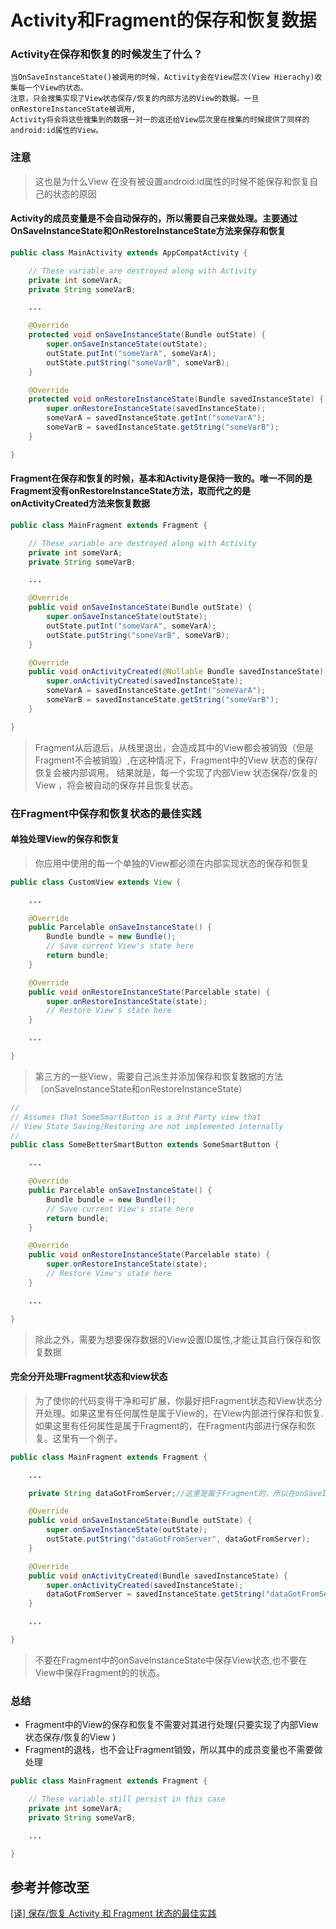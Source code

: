 # Activity和Fragment的保存和恢复数据
### Activity在保存和恢复的时候发生了什么？
```
当OnSaveInstanceState()被调用的时候，Activity会在View层次(View Hierachy)收集每一个View的状态。
注意，只会搜集实现了View状态保存/恢复的内部方法的View的数据。一旦onRestoreInstanceState被调用,
Activity将会将这些搜集到的数据一对一的返还给View层次里在搜集的时候提供了同样的android:id属性的View。
```
### 注意
>这也是为什么View 在没有被设置android:id属性的时候不能保存和恢复自己的状态的原因
#### Activity的成员变量是不会自动保存的，所以需要自己来做处理。主要通过OnSaveInstanceState和OnRestoreInstanceState方法来保存和恢复
```java
public class MainActivity extends AppCompatActivity {

    // These variable are destroyed along with Activity
    private int someVarA;
    private String someVarB;

    ...

    @Override
    protected void onSaveInstanceState(Bundle outState) {
        super.onSaveInstanceState(outState);
        outState.putInt("someVarA", someVarA);
        outState.putString("someVarB", someVarB);
    }

    @Override
    protected void onRestoreInstanceState(Bundle savedInstanceState) {
        super.onRestoreInstanceState(savedInstanceState);
        someVarA = savedInstanceState.getInt("someVarA");
        someVarB = savedInstanceState.getString("someVarB");
    }

}
```
#### Fragment在保存和恢复的时候，基本和Activity是保持一致的。唯一不同的是Fragment没有onRestoreInstanceState方法，取而代之的是onActivityCreated方法来恢复数据
```java
public class MainFragment extends Fragment {

    // These variable are destroyed along with Activity
    private int someVarA;
    private String someVarB;

    ...

    @Override
    public void onSaveInstanceState(Bundle outState) {
        super.onSaveInstanceState(outState);
        outState.putInt("someVarA", someVarA);
        outState.putString("someVarB", someVarB);
    }

    @Override
    public void onActivityCreated(@Nullable Bundle savedInstanceState) {
        super.onActivityCreated(savedInstanceState);
        someVarA = savedInstanceState.getInt("someVarA");
        someVarB = savedInstanceState.getString("someVarB");
    }

}
```
>Fragment从后退后，从栈里退出，会造成其中的View都会被销毁（但是Fragment不会被销毁）,在这种情况下，Fragment中的View 状态的保存/恢复会被内部调用。
>结果就是，每一个实现了内部View 状态保存/恢复的View ，将会被自动的保存并且恢复状态。
### 在Fragment中保存和恢复状态的最佳实践
#### 单独处理View的保存和恢复
>你应用中使用的每一个单独的View都必须在内部实现状态的保存和恢复
```java
public class CustomView extends View {

    ...

    @Override
    public Parcelable onSaveInstanceState() {
        Bundle bundle = new Bundle();
        // Save current View's state here
        return bundle;
    }

    @Override
    public void onRestoreInstanceState(Parcelable state) {
        super.onRestoreInstanceState(state);
        // Restore View's state here
    }

    ...

}
```
>第三方的一些View，需要自己派生并添加保存和恢复数据的方法（onSaveInstanceState和onRestoreInstanceState）
```java
//
// Assumes that SomeSmartButton is a 3rd Party view that
// View State Saving/Restoring are not implemented internally
//
public class SomeBetterSmartButton extends SomeSmartButton {

    ...

    @Override
    public Parcelable onSaveInstanceState() {
        Bundle bundle = new Bundle();
        // Save current View's state here
        return bundle;
    }

    @Override
    public void onRestoreInstanceState(Parcelable state) {
        super.onRestoreInstanceState(state);
        // Restore View's state here
    }

    ...

}
```
>除此之外，需要为想要保存数据的View设置ID属性,才能让其自行保存和恢复数据
#### 完全分开处理Fragment状态和view状态
>为了使你的代码变得干净和可扩展，你最好把Fragment状态和View状态分开处理。如果这里有任何属性是属于View的，在View内部进行保存和恢复.如果这里有任何属性是属于Fragment的，在Fragment内部进行保存和恢复。这里有一个例子。
```java
public class MainFragment extends Fragment {

    ...

    private String dataGotFromServer;//这里是属于Fragment的，所以在onSaveInstanceState中进行保存和恢复

    @Override
    public void onSaveInstanceState(Bundle outState) {
        super.onSaveInstanceState(outState);
        outState.putString("dataGotFromServer", dataGotFromServer);
    }

    @Override
    public void onActivityCreated(Bundle savedInstanceState) {
        super.onActivityCreated(savedInstanceState);
        dataGotFromServer = savedInstanceState.getString("dataGotFromServer");
    }

    ...

}
```
>不要在Fragment中的onSaveInstanceState中保存View状态,也不要在View中保存Fragment的的状态。
### 总结
* Fragment中的View的保存和恢复不需要对其进行处理(只要实现了内部View 状态保存/恢复的View )
* Fragment的退栈，也不会让Fragment销毁，所以其中的成员变量也不需要做处理
```java
public class MainFragment extends Fragment {

    // These variable still persist in this case
    private int someVarA;
    private String someVarB;

    ...

}
```
## 参考并修改至
[[译] 保存/恢复 Activity 和 Fragment 状态的最佳实践](https://segmentfault.com/a/1190000006691830)
